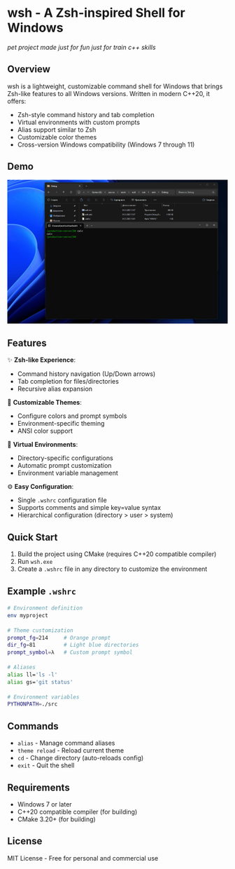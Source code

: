 # wsh - A Zsh-inspired Shell for Windows

_pet project made just for fun_
_just for train c++ skills_

## Overview

wsh is a lightweight, customizable command shell for Windows that brings Zsh-like features to all Windows versions. Written in modern C++20, it offers:

- Zsh-style command history and tab completion
- Virtual environments with custom prompts
- Alias support similar to Zsh
- Customizable color themes
- Cross-version Windows compatibility (Windows 7 through 11)

## Demo

![wsh demo](wsh.gif)

## Features

✨ **Zsh-like Experience**:
- Command history navigation (Up/Down arrows)
- Tab completion for files/directories
- Recursive alias expansion

🎨 **Customizable Themes**:
- Configure colors and prompt symbols
- Environment-specific theming
- ANSI color support

📁 **Virtual Environments**:
- Directory-specific configurations
- Automatic prompt customization
- Environment variable management

⚙️ **Easy Configuration**:
- Single `.wshrc` configuration file
- Supports comments and simple key=value syntax
- Hierarchical configuration (directory > user > system)

## Quick Start

1. Build the project using CMake (requires C++20 compatible compiler)
2. Run `wsh.exe`
3. Create a `.wshrc` file in any directory to customize the environment

## Example `.wshrc`

```sh
# Environment definition
env myproject

# Theme customization
prompt_fg=214     # Orange prompt
dir_fg=81         # Light blue directories
prompt_symbol=λ   # Custom prompt symbol

# Aliases
alias ll='ls -l'
alias gs='git status'

# Environment variables
PYTHONPATH=./src
```

## Commands

- `alias` - Manage command aliases
- `theme reload` - Reload current theme
- `cd` - Change directory (auto-reloads config)
- `exit` - Quit the shell

## Requirements

- Windows 7 or later
- C++20 compatible compiler (for building)
- CMake 3.20+ (for building)

## License

MIT License - Free for personal and commercial use